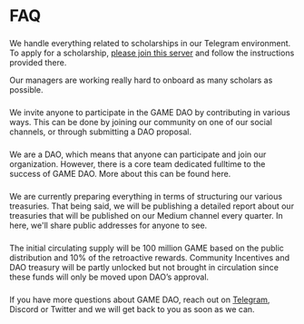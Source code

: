 # FAQ

### &#x20;<a href="#how-can-i-get-a-scholarship" id="how-can-i-get-a-scholarship"></a>

We handle everything related to scholarships in our Telegram environment. To apply for a scholarship, [please join this server](https://t.me/game\_dao) and follow the instructions provided there.

Our managers are working really hard to onboard as many scholars as possible.

### &#x20;<a href="#how-can-i-contribute-to-the-merit-circle-dao" id="how-can-i-contribute-to-the-merit-circle-dao"></a>

We invite anyone to participate in the GAME DAO by contributing in various ways. This can be done by joining our community on one of our social channels, or through submitting a DAO proposal.

### &#x20;<a href="#what-does-your-team-look-like" id="what-does-your-team-look-like"></a>

We are a DAO, which means that anyone can participate and join our organization. However, there is a core team dedicated fulltime to the success of GAME DAO. More about this can be found here.

### &#x20;<a href="#where-can-i-see-the-daos-treasuries" id="where-can-i-see-the-daos-treasuries"></a>

We are currently preparing everything in terms of structuring our various treasuries. That being said, we will be publishing a detailed report about our treasuries that will be published on our Medium channel every quarter. In here, we'll share public addresses for anyone to see.

### &#x20;<a href="#has-there-been-a-private-sale" id="has-there-been-a-private-sale"></a>

### &#x20;<a href="#what-is-the-initial-circulating-supply" id="what-is-the-initial-circulating-supply"></a>

The initial circulating supply will be 100 million GAME based on the public distribution and 10% of the retroactive rewards. Community Incentives and DAO treasury will be partly unlocked but not brought in circulation since these funds will only be moved upon DAO’s approval.

### &#x20;<a href="#dcd8" id="dcd8"></a>

If you have more questions about GAME DAO, reach out on [Telegram](https://t.me/game\_dao), Discord or Twitter and we will get back to you as soon as we can.
